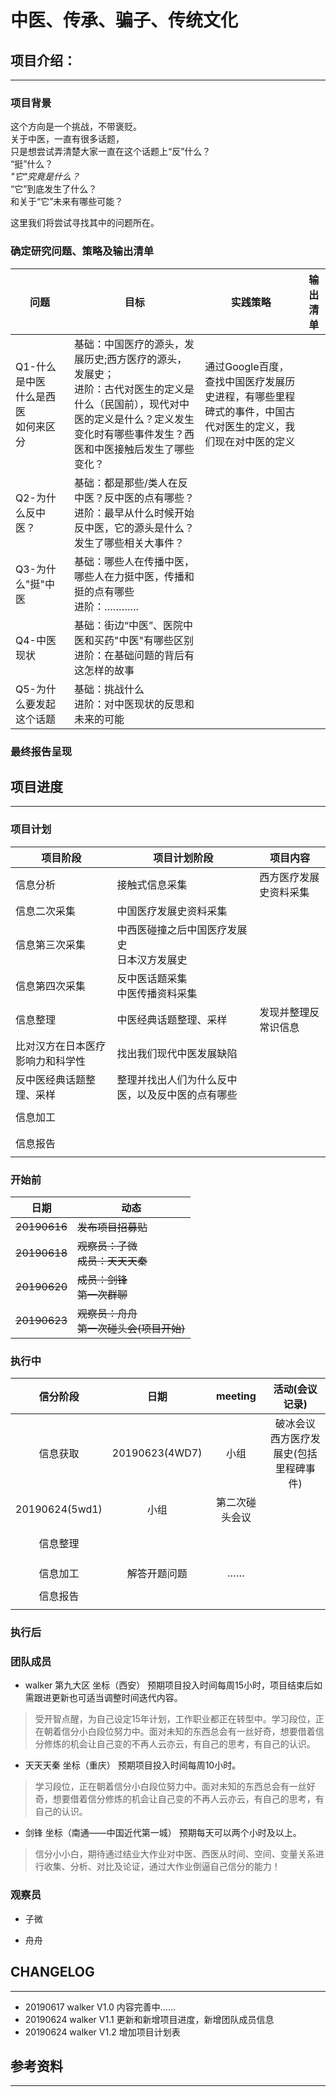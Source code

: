# 中医、传承、骗子、传统文化
## 项目介绍：
------------
### 项目背景

这个方向是一个挑战，不带褒贬。<br>
关于中医，一直有很多话题，<br>
只是想尝试弄清楚大家一直在这个话题上“反”什么？<br>
“挺”什么？<br>
*"它"究竟是什么？*<br>
“它”到底发生了什么？<br>
和关于“它”未来有哪些可能？<br>

这里我们将尝试寻找其中的问题所在。

### 确定研究问题、策略及输出清单
问题 | 目标 | 实践策略 | 输出清单
--- | --- | --- | ---
Q1-什么是中医<br>什么是西医<br>如何来区分|基础：中国医疗的源头，发展历史;西方医疗的源头，发展史；<br>进阶：古代对医生的定义是什么（民国前），现代对中医的定义是什么？定义发生变化时有哪些事件发生？西医和中医接触后发生了哪些变化？| 通过Google百度，查找中国医疗发展历史进程，有哪些里程碑式的事件，中国古代对医生的定义，我们现在对中医的定义|
Q2-为什么反中医？|基础：都是那些/类人在反中医？反中医的点有哪些？<br>进阶：最早从什么时候开始反中医，它的源头是什么？发生了哪些相关大事件？| |
Q3-为什么"挺"中医 |基础：哪些人在传播中医，哪些人在力挺中医，传播和挺的点有哪些<br>进阶：…………||
Q4-中医现状| 基础：街边“中医”、医院中医和买药"中医"有哪些区别<br>进阶：在基础问题的背后有这怎样的故事||
Q5-为什么要发起这个话题 |基础：挑战什么<br>进阶：对中医现状的反思和未来的可能||

### 最终报告呈现

## 项目进度
-----------

### 项目计划

项目阶段 | 项目计划阶段 | 项目内容
---- | ---- |----
信息分析 | 接触式信息采集 | 西方医疗发展史资料采集
  | 信息二次采集 | 中国医疗发展史资料采集
  | 信息第三次采集 | 中西医碰撞之后中国医疗发展史<br>日本汉方发展史
  | 信息第四次采集 | 反中医话题采集<br>中医传播资料采集
信息整理 | 中医经典话题整理、采样 | 发现并整理反常识信息 
  | 比对汉方在日本医疗影响力和科学性 | 找出我们现代中医发展缺陷 
  | 反中医经典话题整理、采样 | 整理并找出人们为什么反中医，以及反中医的点有哪些 
  |  |  
信息加工 |  |  
  |  |  
  |  |  
信息报告 |  |  
  |  |  

### 开始前

日期 | 动态
---- | ----
~~20190616~~ | ~~发布项目招募贴~~
~~20190618~~ | ~~观察员：子微<br>成员：天天天秦~~
~~20190620~~ | ~~成员：剑锋<br>第一次群聊~~
~~20190623~~ | ~~观察员：舟舟<br>第一次碰头会(项目开始)~~

### 执行中

信分阶段 | 日期 | meeting | 活动(会议记录)
:----: | :----: | :----: | :----:
信息获取 | 20190623(4WD7) | 小组 | 破冰会议<br>西方医疗发展史(包括里程碑事件)
  | 20190624(5wd1) | 小组 | 第二次碰头会议
  |    |    |    
  |  |  |  
信息整理 |  |  |  
  |  |  |  
  |  |  |  
  |  |  |  
信息加工| 解答开题问题 | …… |  
  |  |  |  
信息报告 |  |  |  
  |  |  |  

### 执行后

### 团队成员

- walker    第九大区    坐标（西安）    预期项目投入时间每周15小时，项目结束后如需跟进更新也可适当调整时间迭代内容。
> 受开智点醒，为自己设定15年计划，工作职业都正在转型中。学习段位，正在朝着信分小白段位努力中。面对未知的东西总会有一丝好奇，想要借着信分修炼的机会让自己变的不再人云亦云，有自己的思考，有自己的认识。

- 天天天秦    坐标（重庆）     预期项目投入时间每周10小时。
> 学习段位，正在朝着信分小白段位努力中。面对未知的东西总会有一丝好奇，想要借着信分修炼的机会让自己变的不再人云亦云，有自己的思考，有自己的认识。

- 剑锋     坐标（南通——中国近代第一城） 预期每天可以两个小时及以上。
> 信分小小白，期待通过结业大作业对中医、西医从时间、空间、变量关系进行收集、分析、对比及论证，通过大作业倒逼自己信分的能力！

### 观察员

- 子微

- 舟舟


## CHANGELOG 
---------
- 20190617    walker    V1.0    内容完善中……
- 20190624    walker    V1.1    更新和新增项目进度，新增团队成员信息
- 20190624    walker    V1.2    增加项目计划表
## 参考资料
-----------

